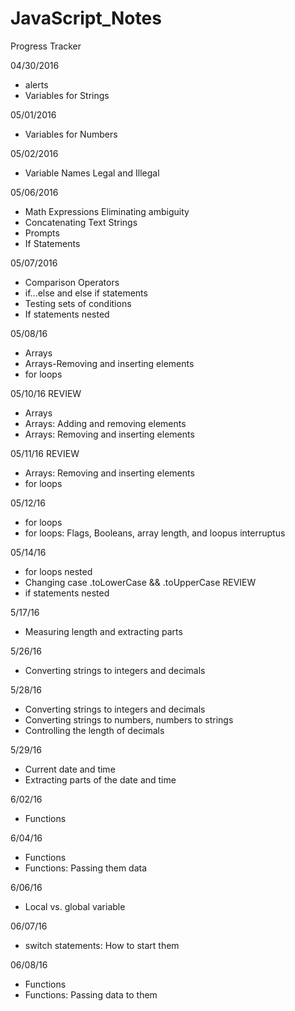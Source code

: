 # JavaScript_Notes

Progress Tracker

04/30/2016

- alerts
- Variables for Strings
 
05/01/2016
- Variables for Numbers

05/02/2016
- Variable Names Legal and Illegal

05/06/2016
- Math Expressions Eliminating ambiguity
- Concatenating Text Strings
- Prompts
- If Statements

05/07/2016
- Comparison Operators
- if...else and else if statements
- Testing sets of conditions
- If statements nested

05/08/16
- Arrays
- Arrays-Removing and inserting elements
- for loops

05/10/16
REVIEW
- Arrays
- Arrays: Adding and removing elements
- Arrays: Removing and inserting elements

05/11/16
REVIEW
- Arrays: Removing and inserting elements
- for loops

05/12/16
- for loops
- for loops: Flags, Booleans, array length, and loopus interruptus

05/14/16
- for loops nested
- Changing case .toLowerCase && .toUpperCase
REVIEW
- if statements nested

5/17/16
- Measuring length and extracting parts

5/26/16
- Converting strings to integers and decimals

5/28/16
- Converting strings to integers and decimals
- Converting strings to numbers, numbers to strings
- Controlling the length of decimals

5/29/16
- Current date and time
- Extracting parts of the date and time

6/02/16
- Functions

6/04/16
- Functions
- Functions: Passing them data

6/06/16
- Local vs. global variable

06/07/16
- switch statements: How to start them

06/08/16
- Functions
- Functions: Passing data to them
